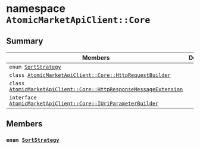 # namespace `AtomicMarketApiClient::Core` 

## Summary

 Members                        | Descriptions                                
--------------------------------|---------------------------------------------
`enum `[`SortStrategy`](#namespace_atomic_market_api_client_1_1_core_1a1a2688049f7c9dc4f77213ca78b6de0f)            | 
`class `[`AtomicMarketApiClient::Core::HttpRequestBuilder`](.github/workflows/documentation/md/AtomicMarketApiClient--Core--HttpRequestBuilder.md#class_atomic_market_api_client_1_1_core_1_1_http_request_builder) | 
`class `[`AtomicMarketApiClient::Core::HttpResponseMessageExtension`](.github/workflows/documentation/md/AtomicMarketApiClient--Core--HttpResponseMessageExtension.md#class_atomic_market_api_client_1_1_core_1_1_http_response_message_extension) | 
`interface `[`AtomicMarketApiClient::Core::IUriParameterBuilder`](#interface_atomic_market_api_client_1_1_core_1_1_i_uri_parameter_builder) | 

## Members

### `enum `[`SortStrategy`](#namespace_atomic_market_api_client_1_1_core_1a1a2688049f7c9dc4f77213ca78b6de0f) 


